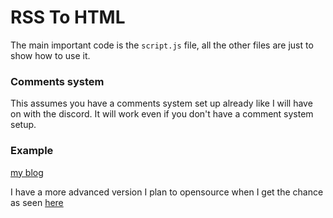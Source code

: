 # RSS To HTML

The main important code is the `script.js` file, all the other files are just to show how to use it.

### Comments system

This assumes you have a comments system set up already like I will have on with the discord.
It will work even if you don't have a comment system setup.

### Example

[my blog](https://willemdoesnt.neocities.org/Feeds/blog)

I have a more advanced version I plan to opensource when I get the chance as seen [here](https://dh-reflections.neocities.org/)
